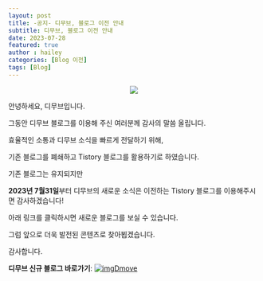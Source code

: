 ```yaml
---
layout: post
title: -공지- 디무브, 블로그 이전 안내
subtitle: 디무브, 블로그 이전 안내
date: 2023-07-28
featured: true
author : hailey
categories: [Blog 이전]
tags: [Blog]
---
```




<center><a href="https://dmove.tistory.com"> <img src="https://blog.dmove.kr/assets/images/New-Blog-Introduce.png"></a></center>



안녕하세요, 디무브입니다.

그동안 디무브 블로그를 이용해 주신 여러분께 감사의 말씀 올립니다.

 

효율적인 소통과 디무브 소식을 빠르게 전달하기 위해,

기존 블로그를 폐쇄하고 Tistory 블로그를 활용하기로 하였습니다.

 

기존 블로그는 유지되지만 

**2023년 7월31일**부터 디무브의 새로운 소식은 이전하는 Tistory 블로그를 이용해주시면 감사하겠습니다!

 

아래 링크를 클릭하시면 새로운 블로그를 보실 수 있습니다.

그럼 앞으로 더욱 발전된 콘텐츠로 찾아뵙겠습니다.

감사합니다.

 

**디무브 신규 블로그 바로가기**: [![img](https://dmove.tistory.com/favicon.ico)Dmove](https://dmove.tistory.com/) 

 

